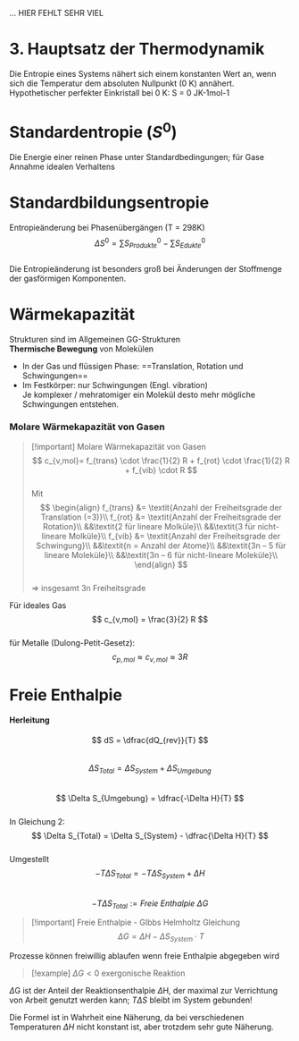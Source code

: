 ... HIER FEHLT SEHR VIEL
                            
# 3. Hauptsatz der Thermodynamik                            
Die Entropie eines Systems nähert sich einem konstanten Wert an, wenn sich die Temperatur dem absoluten Nullpunkt (0 K) annähert. Hypothetischer perfekter Einkristall bei 0 K: S = 0 JK-1mol-1                            
# Standardentropie ($S^0$)                            
Die Energie einer reinen Phase unter Standardbedingungen; für Gase Annahme idealen Verhaltens                            
# Standardbildungsentropie                            
Entropieänderung bei Phasenübergängen (T = 298K)                            
$$                            
\Delta S^0 = \sum S^0_{Produkte} - \sum S^0_{Edukte}                            
$$                            
Die Entropieänderung ist besonders groß bei Änderungen der Stoffmenge der gasförmigen Komponenten.                            
                            
# Wärmekapazität                            
Strukturen sind im Allgemeinen GG-Strukturen                            
**Thermische Bewegung** von Molekülen                            
- In der Gas und flüssigen Phase: ==Translation, Rotation und Schwingungen==                            
- Im Festkörper: nur Schwingungen (Engl. vibration)                            
Je komplexer / mehratomiger ein Molekül desto mehr mögliche Schwingungen entstehen.                            
### Molare Wärmekapazität von Gasen                            
>[!important] Molare Wärmekapazität von Gasen                            
>$$                            
>c_{v,mol}= f_{trans} \cdot \frac{1}{2} R + f_{rot} \cdot \frac{1}{2} R + f_{vib} \cdot R                            
>$$                            
>Mit                             
>$$                            
>\begin{align}                            
>f_{trans} &= \textit{Anzahl der Freiheitsgrade der Translation (=3)}\\                            
>f_{rot} &= \textit{Anzahl der Freiheitsgrade der Rotation}\\                            
>&&\textit{2 für lineare Molküle}\\                            
>&&\textit{3 für nicht-lineare Molküle}\\                            
>f_{vib} &= \textit{Anzahl der Freiheitsgrade der Schwingung}\\                            
>&&\textit{n = Anzahl der Atome}\\                            
>&&\textit{3n – 5 für lineare Moleküle}\\                            
>&&\textit{3n – 6 für nicht-lineare Moleküle}\\                            
>\end{align}                            
>$$                            
>=> insgesamt 3n Freiheitsgrade                            
                            
Für ideales Gas                            
$$                          
c_{v,mol} = \frac{3}{2} R                          
$$                          
für Metalle (Dulong-Petit-Gesetz):                            
$$                          
c_{p,mol} \approx c_{v,mol} \approx 3 R                          
$$                          
# Freie Enthalpie                            
#### Herleitung                            
$$                            
dS = \dfrac{dQ_{rev}}{T}                            
$$                            
$$                            
\Delta S_{Total} = \Delta S_{System} + \Delta S_{Umgebung}                            
$$                            
$$                            
\Delta S_{Umgebung} = \dfrac{-\Delta H}{T}                            
$$                            
In Gleichung 2:                            
$$                            
\Delta S_{Total} = \Delta S_{System} - \dfrac{\Delta H}{T}                            
$$                            
Umgestellt                            
$$                            
-T \Delta S_{Total} = - T\Delta S_{System} + \Delta H                            
$$                            
$$                            
-T \Delta S_{Total} := \textit{Freie Enthalpie } \Delta G                            
$$                            
> [!important] Freie Enthalpie - GIbbs Helmholtz Gleichung                          
> $$                            
> \Delta G = \Delta H - \Delta S_{System} \cdot T                            
> $$                            
                            
Prozesse können freiwillig ablaufen wenn freie Enthalpie abgegeben wird                            
>[!example] $\Delta G < 0$ exergonische Reaktion                            
                            
$\Delta$G ist der Anteil der Reaktionsenthalpie $\Delta$H, der maximal zur Verrichtung von Arbeit genutzt werden kann; $T \Delta S$ bleibt im System gebunden!                            
                            
Die Formel ist in Wahrheit eine Näherung, da bei verschiedenen Temperaturen $\Delta H$ nicht konstant ist, aber trotzdem sehr gute Näherung.                            
                            
